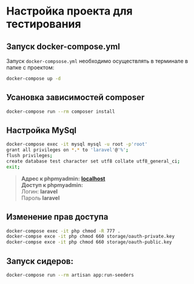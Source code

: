 # Настройка проекта для тестирования

## Запуск docker-compose.yml

Запуск `docker-compsose.yml` необходимо осуществлять в терминале в папке с проектом:

```bash
docker-compose up -d
```

## Усановка зависимостей composer
```bash
docker-compose run --rm composer install
```

## Настройка MySql
```bash
docker-compose exec -it mysql mysql -u root -p'root'
grant all privileges on *.* to 'laravel'@'%';
flush privileges;
create database test character set utf8 collate utf8_general_ci;
exit;
```

> **Адрес к phpmyadmin:** [**localhost**](http://localhost:81) <br>
> **Доступ к phpmyadmin:** <br>
> Логин: **laravel** <br>
> Пароль **laravel**

## Изменение прав доступа
```bash
docker-compose exec -it php chmod -R 777 .
docker-compse exce -it php chmod 660 storage/oauth-private.key
docker-compse exce -it php chmod 660 storage/oauth-public.key
```

## Запуск сидеров:
```bash
docker-compose run --rm artisan app:run-seeders
```

#